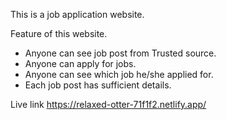 This is a job application website. 


Feature of this website.

- Anyone can see job post from Trusted source.
- Anyone can apply for jobs.
- Anyone can see which job he/she applied for.
- Each job post has sufficient details.

Live link
https://relaxed-otter-71f1f2.netlify.app/